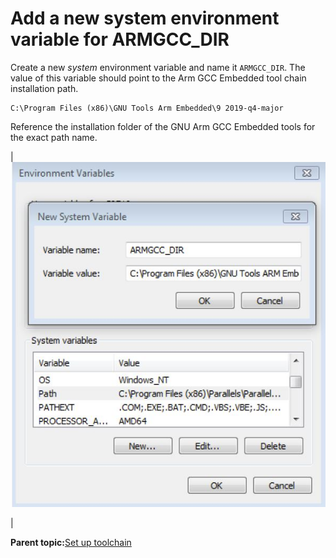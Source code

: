 # Add a new system environment variable for ARMGCC\_DIR

Create a new *system* environment variable and name it `ARMGCC_DIR`. The value of this variable should point to the Arm GCC Embedded tool chain installation path.

```
C:\Program Files (x86)\GNU Tools Arm Embedded\9 2019-q4-major
```

Reference the installation folder of the GNU Arm GCC Embedded tools for the exact path name.

|![](../images/add_armgcc_dir_system_variable_imx8qm.jpg "Add ARMGCC_DIR system variable")

|

**Parent topic:**[Set up toolchain](../topics/set_up_toolchain.md)

